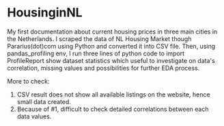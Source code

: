 # HousinginNL
My first documentation about current housing prices in three main cities in the Netherlands. 
I scraped the data of NL Housing Market though Pararius(dot)com using Python and converted it into CSV file. 
Then, using pandas_profiling env, I run three lines of python code to import ProfileReport show dataset statistics 
which useful to investigate on data's correlation, missing values and possibilities for further EDA process.

More to check:
1. CSV result does not show all available listings on the website, hence small data created.
2. Because of #1, difficult to check detailed correlations between each data values.
